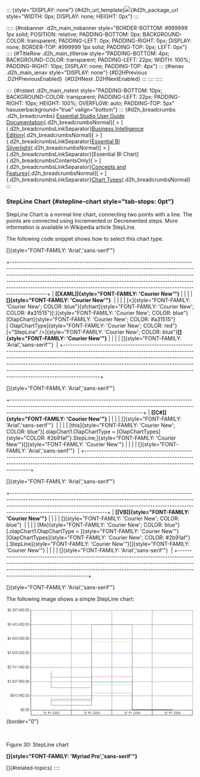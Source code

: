 ::: {style="DISPLAY: none"}
[](ms-xhelp:///?Id=d2h_url_template){#d2h_url_template}![](!package_url!){#d2h_package_url style="WIDTH: 0px; DISPLAY: none; HEIGHT: 0px"}
:::

::::: {#nsbanner .d2h_main_nsbanner style="BORDER-BOTTOM: #999999 1px solid; POSITION: relative; PADDING-BOTTOM: 0px; BACKGROUND-COLOR: transparent; PADDING-LEFT: 0px; PADDING-RIGHT: 0px; DISPLAY: none; BORDER-TOP: #999999 1px solid; PADDING-TOP: 0px; LEFT: 0px"}
:::: {#TitleRow .d2h_main_titlerow style="PADDING-BOTTOM: 4px; BACKGROUND-COLOR: transparent; PADDING-LEFT: 22px; WIDTH: 100%; PADDING-RIGHT: 10px; DISPLAY: none; PADDING-TOP: 4px"}
::: {#ienav .d2h_main_ienav style="DISPLAY: none"}
[](ms-xhelp:///?Id=38f852c6-f842-47f8-8dc8-4bfc6b0e072d){#D2HPrevious .D2HPreviousEnabled}  [](ms-xhelp:///?Id=99cae561-3022-44da-a118-4a228d51e8e0){#D2HNext .D2HNextEnabled}
:::
::::
:::::

:::: {#nstext .d2h_main_nstext style="PADDING-BOTTOM: 10px; BACKGROUND-COLOR: transparent; PADDING-LEFT: 22px; PADDING-RIGHT: 10px; HEIGHT: 100%; OVERFLOW: auto; PADDING-TOP: 5px" hasuserbackground="true" valign="bottom"}
::: {#d2h_breadcrumbs .d2h_breadcrumbs}
[Essential Studio User Guide Documentation](ms-xhelp:///?Id=12457748-09e3-4d74-a240-8e049cedf030){.d2h_breadcrumbsNormal}[ \> ]{.d2h_breadcrumbsLinkSeparator}[Business Intelligence Edition](ms-xhelp:///?Id=fdf33dd8-62b2-47b9-ad7b-fc50e590bca5){.d2h_breadcrumbsNormal}[ \> ]{.d2h_breadcrumbsLinkSeparator}[Essential BI Silverlight](ms-xhelp:///?Id=c006b39c-6aa2-4637-b7de-3e7b6cb3f9f9){.d2h_breadcrumbsNormal}[ \> ]{.d2h_breadcrumbsLinkSeparator}[Essential BI Chart]{.d2h_breadcrumbsContentsOnly}[ \> ]{.d2h_breadcrumbsLinkSeparator}[Concepts and Features](ms-xhelp:///?Id=372b5b83-fed0-46d4-831c-b84fe8c18abb){.d2h_breadcrumbsNormal}[ \> ]{.d2h_breadcrumbsLinkSeparator}[Chart Types](ms-xhelp:///?Id=c508d4a2-3f48-4a10-884a-63a1576cf7cd){.d2h_breadcrumbsNormal}
:::

### StepLine Chart {#stepline-chart style="tab-stops: 0pt"}

StepLine Chart is a normal line chart, connecting two points with a line. The points are connected using Incremented or Decremented steps. More information is available in Wikipedia article StepLine.

The following code snippet shows how to select this chart type.

[]{style="FONT-FAMILY: 'Arial','sans-serif'"} 

+---------------------------------------------------------------------------------------------------------------------------------------------------------------------------------------------------------------------------------------------------------------------------------------------------------------------------------------------------------------------------------------------------------------------+
| **[\[XAML\]]{style="FONT-FAMILY: 'Courier New'"}**                                                                                                                                                                                                                                                                                                                                                                  |
|                                                                                                                                                                                                                                                                                                                                                                                                                     |
| **[]{style="FONT-FAMILY: 'Courier New'"}**                                                                                                                                                                                                                                                                                                                                                                          |
|                                                                                                                                                                                                                                                                                                                                                                                                                     |
| [\<]{style="FONT-FAMILY: 'Courier New'; COLOR: blue"}[sfchart]{style="FONT-FAMILY: 'Courier New'; COLOR: #a31515"}[:]{style="FONT-FAMILY: 'Courier New'; COLOR: blue"}[OlapChart]{style="FONT-FAMILY: 'Courier New'; COLOR: #a31515"}[ OlapChartType]{style="FONT-FAMILY: 'Courier New'; COLOR: red"}[=\"StepLine\" /\>]{style="FONT-FAMILY: 'Courier New'; COLOR: blue"}**[]{style="FONT-FAMILY: 'Courier New'"}** |
|                                                                                                                                                                                                                                                                                                                                                                                                                     |
| []{style="FONT-FAMILY: 'Arial','sans-serif'"}                                                                                                                                                                                                                                                                                                                                                                       |
+---------------------------------------------------------------------------------------------------------------------------------------------------------------------------------------------------------------------------------------------------------------------------------------------------------------------------------------------------------------------------------------------------------------------+

[]{style="FONT-FAMILY: 'Arial','sans-serif'"} 

+-------------------------------------------------------------------------------------------------------------------------------------------------------------------------------------------------------------------+
| **[\[C#\]]{style="FONT-FAMILY: 'Courier New'"}**                                                                                                                                                                  |
|                                                                                                                                                                                                                   |
| []{style="FONT-FAMILY: 'Arial','sans-serif'"}                                                                                                                                                                     |
|                                                                                                                                                                                                                   |
| [this]{style="FONT-FAMILY: 'Courier New'; COLOR: blue"}[.olapChart1.OlapChartType = [OlapChartTypes]{style="COLOR: #2b91af"}.StepLine;]{style="FONT-FAMILY: 'Courier New'"}[]{style="FONT-FAMILY: 'Courier New'"} |
|                                                                                                                                                                                                                   |
| []{style="FONT-FAMILY: 'Arial','sans-serif'"}                                                                                                                                                                     |
+-------------------------------------------------------------------------------------------------------------------------------------------------------------------------------------------------------------------+

[]{style="FONT-FAMILY: 'Arial','sans-serif'"} 

+----------------------------------------------------------------------------------------------------------------------------------------------------------------------------------------------------------------------------------------------------------------------------------+
| **[\[VB\]]{style="FONT-FAMILY: 'Courier New'"}**                                                                                                                                                                                                                                 |
|                                                                                                                                                                                                                                                                                  |
| []{style="FONT-FAMILY: 'Courier New'; COLOR: blue"}                                                                                                                                                                                                                              |
|                                                                                                                                                                                                                                                                                  |
| [Me]{style="FONT-FAMILY: 'Courier New'; COLOR: blue"}[.olapChart1.OlapChartType = ]{style="FONT-FAMILY: 'Courier New'"}[OlapChartTypes]{style="FONT-FAMILY: 'Courier New'; COLOR: #2b91af"}[.StepLine]{style="FONT-FAMILY: 'Courier New'"}[]{style="FONT-FAMILY: 'Courier New'"} |
|                                                                                                                                                                                                                                                                                  |
| []{style="FONT-FAMILY: 'Arial','sans-serif'"}                                                                                                                                                                                                                                    |
+----------------------------------------------------------------------------------------------------------------------------------------------------------------------------------------------------------------------------------------------------------------------------------+

[]{style="FONT-FAMILY: 'Arial','sans-serif'"} 

The following image shows a simple StepLine chart:

![](ImagesExt/image53_32.jpg){border="0"}

 

Figure 30: StepLine chart

**[]{style="FONT-FAMILY: 'Myriad Pro','sans-serif'"}** 

[]{#related-topics}
::::
